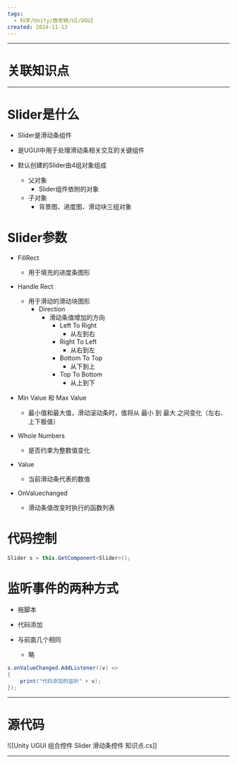 ```yaml
---
tags:
  - 科学/Unity/唐老狮/UI/UGUI
created: 2024-11-13
---
```


---
# 关联知识点



---
# Slider是什么

- Slider是滑动条组件  
- 是UGUI中用于处理滑动条相关交互的关键组件  
  
- 默认创建的Slider由4组对象组成  
	- 父对象
		- Slider组件依附的对象  
	- 子对象
		- 背景图、进度图、滑动块三组对象
# Slider参数

- FillRect
	- 用于填充的进度条图形

- Handle Rect
	- 用于滑动的滑动块图形
		- Direction
			- 滑动条值增加的方向
				- Left To Right
					- 从左到右
				- Right To Left
					- 从右到左
				- Bottom To Top
					- 从下到上
				- Top To Bottom
					- 从上到下

- Min Value 和 Max Value
	- 最小值和最大值，滑动滚动条时，值将从 最小 到 最大 之间变化（左右、上下极值）

- Whole Numbers
	- 是否约束为整数值变化

- Value
	- 当前滑动条代表的数值

- OnValuechanged
	- 滑动条值改变时执行的函数列表

# 代码控制

```C#
Slider s = this.GetComponent<Slider>();
```
# 监听事件的两种方式

- 拖脚本
- 代码添加

- 与前面几个相同
	- 略

```C#
s.onValueChanged.AddListener((v) =>  
{  
    print("代码添加的监听" + v);  
});
```

---
# 源代码

![[Unity UGUI 组合控件 Slider 滑动条控件 知识点.cs]]

---